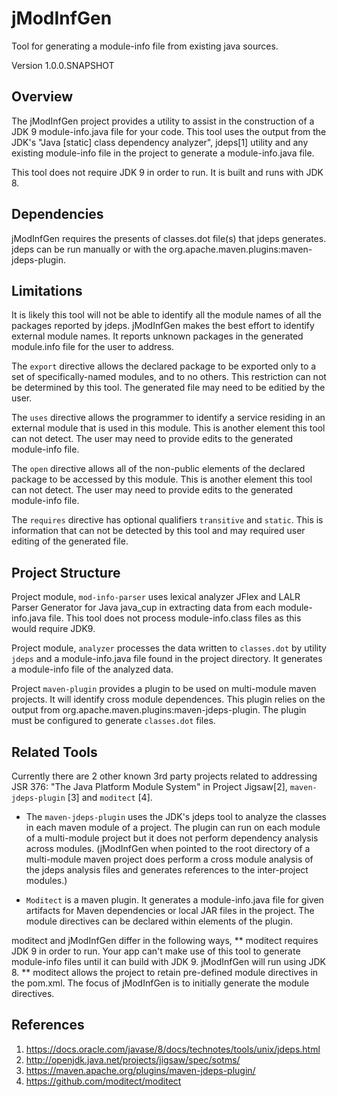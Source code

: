 # jModInfGen
Tool for generating a module-info file from existing java sources.


Version 1.0.0.SNAPSHOT  <date>

## Overview
The jModInfGen project provides a utility to assist in the construction of a JDK 9
module-info.java file for your code.  This tool uses the output from the JDK's
"Java [static] class dependency analyzer", jdeps[1] utility and any existing
module-info file in the project to generate a module-info.java file.

This tool does not require JDK 9 in order to run.  It is built and runs with JDK 8.

## Dependencies
jModInfGen requires the presents of classes.dot file(s) that jdeps generates.  jdeps
can be run manually or with the org.apache.maven.plugins:maven-jdeps-plugin.

## Limitations
It is likely this tool will not be able to identify all the module names of all the
packages reported by jdeps.  jModInfGen makes the best effort to identify external module names.
It reports unknown packages in the generated module.info file for the user to address.

The `export` directive allows the declared package to be exported only to a set of
specifically-named modules, and to no others.  This restriction can not be determined
by this tool.  The generated file may need to be editied by the user.

The `uses` directive allows the programmer to identify a service residing in an external
module that is used in this module.  This is another element this tool can not detect.
The user may need to provide edits to the generated module-info file.

The `open` directive allows all of the non-public elements of the declared package to be accessed
by this module.  This is another element this tool can not detect.  The user may need to
provide edits to the generated module-info file.

The `requires` directive has optional qualifiers `transitive` and `static`.  This is information
that can not be detected by this tool and may required user editing of the generated file.


## Project Structure
Project module, `mod-info-parser` uses lexical analyzer JFlex and LALR Parser Generator for Java
java_cup in extracting data from each module-info.java file.  This tool does not process
module-info.class files as this would require JDK9.

Project module, `analyzer` processes the data written to `classes.dot` by utility `jdeps` and
a module-info.java file found in the project directory.  It generates a module-info file
of the analyzed data.

Project `maven-plugin` provides a plugin to be used on multi-module maven projects.  It
will identify cross module dependences.  This plugin relies on the output from
org.apache.maven.plugins:maven-jdeps-plugin.  The plugin must be configured to generate
`classes.dot` files.


## Related Tools
Currently there are 2 other known 3rd party projects related to addressing 
JSR 376: "The Java Platform Module System" in Project Jigsaw[2], 
`maven-jdeps-plugin` [3] and `moditect` [4].

* The `maven-jdeps-plugin` uses the JDK's jdeps tool to analyze the classes in each
maven module of a project.  The plugin can run on each module of a multi-module 
project but it does not perform dependency analysis across modules.   (jModInfGen
when pointed to the root directory of a multi-module maven project does perform 
a cross module analysis of the jdeps analysis files and generates references to 
the inter-project modules.)

* `Moditect` is a maven plugin.  It generates a module-info.java file for given artifacts
for Maven dependencies or local JAR files in the project.  The module directives can
be declared within elements of the plugin.

moditect and jModInfGen differ in the following ways,
** moditect requires JDK 9 in order to run.  Your app can't make use of this tool
      to generate module-info files until it can build with JDK 9.  jModInfGen will
      run using JDK 8.
** moditect allows the project to retain pre-defined module directives in the
      pom.xml.  The focus of jModInfGen is to initially generate the module directives.
      

## References
1. https://docs.oracle.com/javase/8/docs/technotes/tools/unix/jdeps.html
2. http://openjdk.java.net/projects/jigsaw/spec/sotms/
3. https://maven.apache.org/plugins/maven-jdeps-plugin/
4. https://github.com/moditect/moditect



